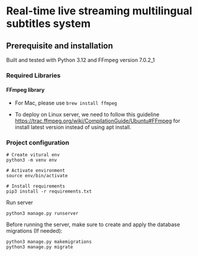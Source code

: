 # Real-time live streaming multilingual subtitles system

## Prerequisite and installation

Built and tested with Python 3.12 and FFmpeg version 7.0.2_1

### Required Libraries

#### FFmpeg library

- For Mac, please use `brew install ffmpeg`

- To deploy on Linux server, we need to follow this guideline https://trac.ffmpeg.org/wiki/CompilationGuide/Ubuntu#FFmpeg for install latest version instead of using apt install.

### Project configuration

```
# Create vitural env
python3 -m venv env

# Activate environment
source env/bin/activate

# Install requirements
pip3 install -r requirements.txt
```

Run server

```
python3 manage.py runserver
```

Before running the server, make sure to create and apply the database migrations (If needed):

```
python3 manage.py makemigrations
python3 manage.py migrate
```
